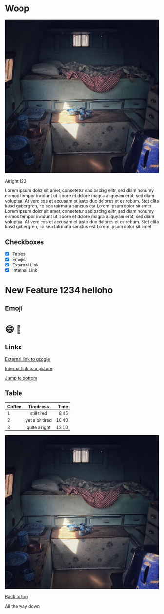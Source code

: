 # Woop

![alt text](./img/sleep-g4a40c23a8_1280.jpg "tiny house")

Alright 123

Lorem ipsum dolor sit amet, consetetur sadipscing elitr, sed diam nonumy eirmod tempor invidunt ut labore et dolore magna aliquyam erat, sed diam voluptua. At vero eos et accusam et justo duo dolores et ea rebum. Stet clita kasd gubergren, no sea takimata sanctus est Lorem ipsum dolor sit amet. Lorem ipsum dolor sit amet, consetetur sadipscing elitr, sed diam nonumy eirmod tempor invidunt ut labore et dolore magna aliquyam erat, sed diam voluptua. At vero eos et accusam et justo duo dolores et ea rebum. Stet clita kasd gubergren, no sea takimata sanctus est Lorem ipsum dolor sit amet.


## Checkboxes

- [x] Tables
- [x] Emojis
- [x] External Link
- [x] Internal Link

# New Feature  1234 helloho

## Emoji

# :smile: :grimacing:


## Links

[External link to google](https://www.google.com)


[Internal link to a picture](./img/sleep-g4a40c23a8_1280.jpg)

[Jump to bottom](#bottom)


## Table

| Coffee  |   Tiredness    |  Time |
|----------|:-------------:|------:|
| 1 |  still tired         | 8:45  |
| 2 |  yet a bit tired     | 10:40 |
| 3 |  quite alright       | 13:10 |


![alt text](./img/sleep-g4a40c23a8_1280.jpg "tiny house")



[Back to top](#Woop)

<a name="bottom">All the way down</a>

